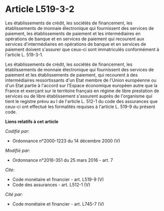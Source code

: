# Article L519-3-2

Les établissements de crédit, les sociétés de financement, les établissements de monnaie électronique qui fournissent des
services de paiement, les établissements de paiement et les intermédiaires en opérations de banque et en services de paiement
qui recourent aux services d'intermédiaires en opérations de banque et en services de paiement doivent s'assurer que ceux-ci
sont immatriculés conformément à l'article L. 519-3-1. 

Les établissements de crédit, les sociétés de financement, les établissements de monnaie électronique qui fournissent des
services de paiement et les établissements de paiement, qui recourent à des intermédiaires ressortissants d'un Etat membre de
l'Union européenne ou d'un Etat partie à l'accord sur l'Espace économique européen autre que la France et exerçant sur le
territoire français en régime de libre prestation de services ou de libre établissement s'assurent auprès de l'organisme qui
tient le registre prévu au I de l'article L. 512-1 du code des assurances que ceux-ci ont effectué les formalités requises à
l'article L. 519-9 du présent code.

**Liens relatifs à cet article**

_Codifié par_:

  - Ordonnance n°2000-1223 du 14 décembre 2000 (V)

_Modifié par_:

  - Ordonnance n°2016-351 du 25 mars 2016 - art. 7

_Cite_:

  - Code monétaire et financier - art. L519-9 (V)
  - Code des assurances - art. L512-1 (V)

_Cité par_:

  - Code monétaire et financier - art. L745-7 (V)
